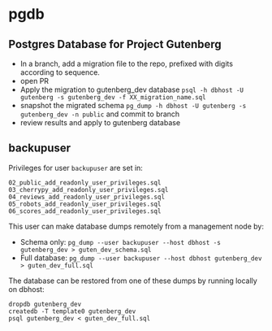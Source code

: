# pgdb
## Postgres Database for Project Gutenberg

- In a branch, add a migration file to the repo, prefixed with digits according to sequence.
- open PR
- Apply the migration to gutenberg_dev database `psql -h dbhost -U gutenberg -s gutenberg_dev -f XX_migration_name.sql`
- snapshot the migrated schema `pg_dump -h dbhost -U gutenberg -s gutenberg_dev -n public` and commit to branch
- review results and apply to gutenberg database

## backupuser
Privileges for user `backupuser` are set in:

```
02_public_add_readonly_user_privileges.sql
03_cherrypy_add_readonly_user_privileges.sql
04_reviews_add_readonly_user_privileges.sql
05_robots_add_readonly_user_privileges.sql
06_scores_add_readonly_user_privileges.sql
```

This user can make database dumps remotely from a management node by:
- Schema only: `pg_dump --user backupuser --host dbhost -s gutenberg_dev > guten_dev_schema.sql`
- Full database: `pg_dump --user backupuser --host dbhost gutenberg_dev > guten_dev_full.sql`

The database can be restored from one of these dumps by running locally on dbhost:

```
dropdb gutenberg_dev
createdb -T template0 gutenberg_dev
psql gutenberg_dev < guten_dev_full.sql
```
